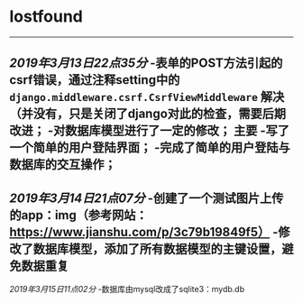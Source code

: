 # lostfound

--------------------
*2019年3月13日22点35分*
-表单的POST方法引起的csrf错误，通过注释setting中的
`django.middleware.csrf.CsrfViewMiddleware`
解决（并没有，只是关闭了django对此的检查，需要后期改进；
-对数据库模型进行了一定的修改；
**主要**
-写了一个简单的用户登陆界面；
-完成了简单的用户登陆与数据库的交互操作；
-----
*2019年3月14日21点07分*
-创建了一个测试图片上传的app：img（参考网站：https://www.jianshu.com/p/3c79b19849f5）
-修改了数据库模型，添加了所有数据模型的主键设置，避免数据重复
------
*2019年3月15日11点02分*
-数据库由mysql改成了sqlite3：mydb.db